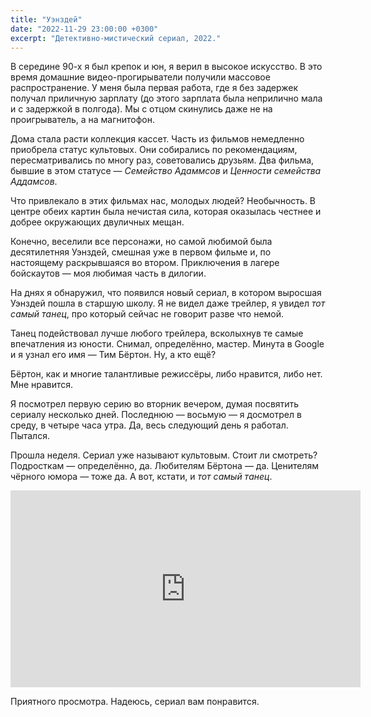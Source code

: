 ```yaml
---
title: "Уэнздей"
date: "2022-11-29 23:00:00 +0300"
excerpt: "Детективно-мистический сериал, 2022."
---
```


В середине 90-х я был крепок и юн, я верил в высокое искусство. В это время домашние видео-прогирыватели получили массовое распространение. У меня была первая работа, где я без задержек получал приличную зарплату (до этого зарплата была неприлично мала и с задержкой в полгода). Мы с отцом скинулись даже не на проигрыватель, а на магнитофон.

Дома стала расти коллекция кассет. Часть из фильмов немедленно приобрела статус культовых. Они собирались по рекомендациям, пересматривались по многу раз, советовались друзьям. Два фильма, бывшие в этом статусе — *Семейство Адаммсов* и *Ценности семейства Аддамсов*.

Что привлекало в этих фильмах нас, молодых людей? Необычность. В центре обеих картин была нечистая сила, которая оказылась честнее и добрее окружающих двуличных мещан.

Конечно, веселили все персонажи, но самой любимой была десятилетняя Уэнздей, смешная уже в первом фильме и, по настоящему раскрывшаяся во втором. Приключения в лагере бойскаутов — моя любимая часть в дилогии.

На днях я обнаружил, что появился новый сериал, в котором выросшая Уэнздей пошла в старшую школу. Я не видел даже трейлер, я увидел *тот самый танец*, про который сейчас не говорит разве что немой.

Танец подействовал лучше любого трейлера, всколыхнув те самые впечатления из юности. Снимал, определённо, мастер. Минута в Google и я узнал его имя — Тим Бёртон. Ну, а кто ещё?

Бёртон, как и многие талантливые режиссёры, либо нравится, либо нет. Мне нравится.

Я посмотрел первую серию во вторник вечером, думая посвятить сериалу несколько дней. Последнюю — восьмую — я досмотрел в среду, в четыре часа утра. Да, весь следующий день я работал. Пытался.

Прошла неделя. Сериал уже называют культовым. Стоит ли смотреть? Подросткам — определённо, да. Любителям Бёртона — да. Ценителям чёрного юмора — тоже да. А вот, кстати, и *тот самый танец*.

<div class="video-wrapper">
    <iframe width="560" height="315" src="https://www.youtube.com/embed/NakTu_VZxJ0" title="YouTube video player" frameborder="0" allow="accelerometer; autoplay; clipboard-write; encrypted-media; gyroscope; picture-in-picture" allowfullscreen></iframe>
</div>

Приятного просмотра. Надеюсь, сериал вам понравится.
